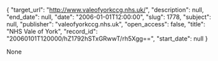 {
  "target_url": "http://www.valeofyorkccg.nhs.uk/", 
  "description": null, 
  "end_date": null, 
  "date": "2006-01-01T12:00:00", 
  "slug": 1778, 
  "subject": null, 
  "publisher": "valeofyorkccg.nhs.uk", 
  "open_access": false, 
  "title": "NHS Vale of York", 
  "record_id": "20060101T120000/hZ1792hSTxGRwwT/rh5Xgg==", 
  "start_date": null
}

None